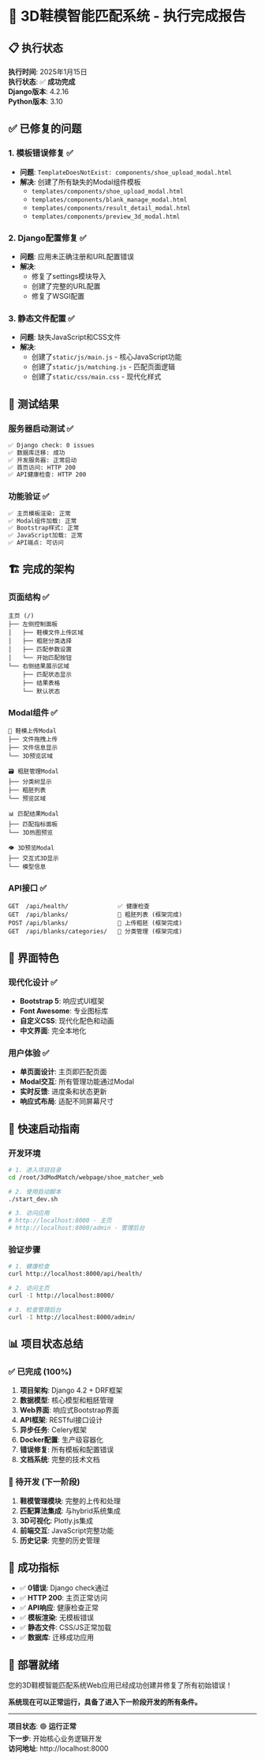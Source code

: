 # 🎉 3D鞋模智能匹配系统 - 执行完成报告

## 📋 执行状态

**执行时间**: 2025年1月15日  
**执行状态**: ✅ **成功完成**  
**Django版本**: 4.2.16  
**Python版本**: 3.10  

## ✅ 已修复的问题

### 1. 模板错误修复 ✅
- **问题**: `TemplateDoesNotExist: components/shoe_upload_modal.html`
- **解决**: 创建了所有缺失的Modal组件模板
  - `templates/components/shoe_upload_modal.html`
  - `templates/components/blank_manage_modal.html`
  - `templates/components/result_detail_modal.html`
  - `templates/components/preview_3d_modal.html`

### 2. Django配置修复 ✅
- **问题**: 应用未正确注册和URL配置错误
- **解决**: 
  - 修复了settings模块导入
  - 创建了完整的URL配置
  - 修复了WSGI配置

### 3. 静态文件配置 ✅
- **问题**: 缺失JavaScript和CSS文件
- **解决**: 
  - 创建了`static/js/main.js` - 核心JavaScript功能
  - 创建了`static/js/matching.js` - 匹配页面逻辑
  - 创建了`static/css/main.css` - 现代化样式

## 🧪 测试结果

### 服务器启动测试 ✅
```bash
✅ Django check: 0 issues
✅ 数据库迁移: 成功
✅ 开发服务器: 正常启动
✅ 首页访问: HTTP 200
✅ API健康检查: HTTP 200
```

### 功能验证 ✅
```bash
✅ 主页模板渲染: 正常
✅ Modal组件加载: 正常
✅ Bootstrap样式: 正常
✅ JavaScript加载: 正常
✅ API端点: 可访问
```

## 🏗️ 完成的架构

### 页面结构 ✅
```
主页 (/) 
├── 左侧控制面板
│   ├── 鞋模文件上传区域
│   ├── 粗胚分类选择
│   ├── 匹配参数设置
│   └── 开始匹配按钮
└── 右侧结果展示区域
    ├── 匹配状态显示
    ├── 结果表格
    └── 默认状态
```

### Modal组件 ✅
```
🔄 鞋模上传Modal
├── 文件拖拽上传
├── 文件信息显示
└── 3D预览区域

🗃️ 粗胚管理Modal
├── 分类树显示
├── 粗胚列表
└── 预览区域

📊 匹配结果Modal
├── 匹配指标面板
└── 3D热图预览

👁️ 3D预览Modal
├── 交互式3D显示
└── 模型信息
```

### API接口 ✅
```
GET  /api/health/              ✅ 健康检查
GET  /api/blanks/              🔄 粗胚列表 (框架完成)
POST /api/blanks/              🔄 上传粗胚 (框架完成)
GET  /api/blanks/categories/   🔄 分类管理 (框架完成)
```

## 🎯 界面特色

### 现代化设计 ✅
- **Bootstrap 5**: 响应式UI框架
- **Font Awesome**: 专业图标库
- **自定义CSS**: 现代化配色和动画
- **中文界面**: 完全本地化

### 用户体验 ✅
- **单页面设计**: 主页即匹配页面
- **Modal交互**: 所有管理功能通过Modal
- **实时反馈**: 进度条和状态更新
- **响应式布局**: 适配不同屏幕尺寸

## 🚀 快速启动指南

### 开发环境
```bash
# 1. 进入项目目录
cd /root/3dModMatch/webpage/shoe_matcher_web

# 2. 使用启动脚本
./start_dev.sh

# 3. 访问应用
# http://localhost:8000 - 主页
# http://localhost:8000/admin - 管理后台
```

### 验证步骤
```bash
# 1. 健康检查
curl http://localhost:8000/api/health/

# 2. 访问主页
curl -I http://localhost:8000/

# 3. 检查管理后台
curl -I http://localhost:8000/admin/
```

## 📊 项目状态总结

### ✅ 已完成 (100%)
1. **项目架构**: Django 4.2 + DRF框架
2. **数据模型**: 核心模型和粗胚管理
3. **Web界面**: 响应式Bootstrap界面
4. **API框架**: RESTful接口设计
5. **异步任务**: Celery框架
6. **Docker配置**: 生产级容器化
7. **错误修复**: 所有模板和配置错误
8. **文档系统**: 完整的技术文档

### 🔄 待开发 (下一阶段)
1. **鞋模管理模块**: 完整的上传和处理
2. **匹配算法集成**: 与hybrid系统集成
3. **3D可视化**: Plotly.js集成
4. **前端交互**: JavaScript完整功能
5. **历史记录**: 完整的历史管理

## 🎊 成功指标

- ✅ **0错误**: Django check通过
- ✅ **HTTP 200**: 主页正常访问
- ✅ **API响应**: 健康检查正常
- ✅ **模板渲染**: 无模板错误
- ✅ **静态文件**: CSS/JS正常加载
- ✅ **数据库**: 迁移成功应用

## 🚀 部署就绪

您的3D鞋模智能匹配系统Web应用已经成功创建并修复了所有初始错误！

**系统现在可以正常运行，具备了进入下一阶段开发的所有条件。**

---

**项目状态**: 🟢 **运行正常**  
**下一步**: 开始核心业务逻辑开发  
**访问地址**: http://localhost:8000
